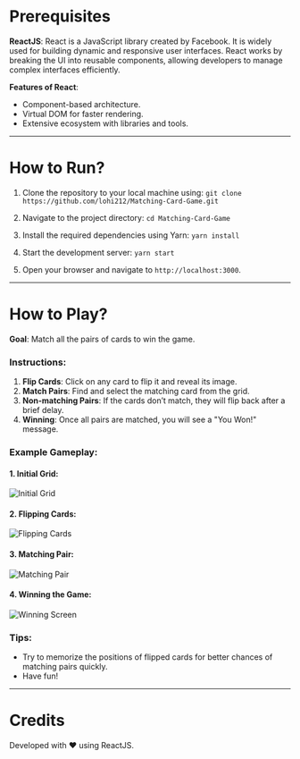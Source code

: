 # Prerequisites
**ReactJS**: React is a JavaScript library created by Facebook. It is widely used for building dynamic and responsive user interfaces. React works by breaking the UI into reusable components, allowing developers to manage complex interfaces efficiently.

**Features of React**:
- Component-based architecture.
- Virtual DOM for faster rendering.
- Extensive ecosystem with libraries and tools.

---

# How to Run?

1. Clone the repository to your local machine using:
    `git clone https://github.com/lohi212/Matching-Card-Game.git`

2. Navigate to the project directory:
    `cd Matching-Card-Game`

3. Install the required dependencies using Yarn:
    `yarn install`

4. Start the development server:
    `yarn start`

5. Open your browser and navigate to `http://localhost:3000`.

---

# How to Play?

**Goal**: Match all the pairs of cards to win the game.

### Instructions:
1. **Flip Cards**: Click on any card to flip it and reveal its image.
2. **Match Pairs**: Find and select the matching card from the grid. 
3. **Non-matching Pairs**: If the cards don’t match, they will flip back after a brief delay.
4. **Winning**: Once all pairs are matched, you will see a "You Won!" message.


### Example Gameplay:

#### 1. Initial Grid:
![Initial Grid](/images/start.png)

#### 2. Flipping Cards:
![Flipping Cards](/images/continue.png)

#### 3. Matching Pair:
![Matching Pair](/images/continue.png)

#### 4. Winning the Game:
![Winning Screen](/images/win.png)

### Tips:
- Try to memorize the positions of flipped cards for better chances of matching pairs quickly.
- Have fun!

---

# Credits
Developed with ❤️ using ReactJS.